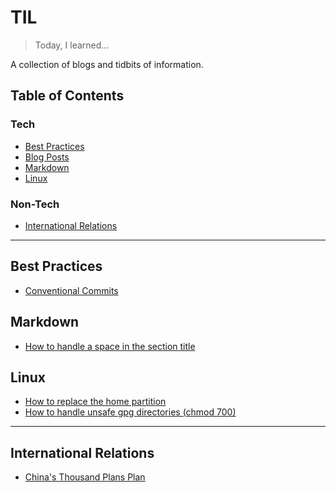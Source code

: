 # TIL
> Today, I learned...

A collection of blogs and tidbits of information.

## Table of Contents
### Tech
- [Best Practices](#best-practices)
- [Blog Posts](blogs/blogs.md)
- [Markdown](#markdown)
- [Linux](#linux)

### Non-Tech
- [International Relations](#international-relations)

---
## Best Practices
- [Conventional Commits](best-practices/conventional-commits.md)

## Markdown
- [How to handle a space in the section title](markdown/how-to-handle-space.md)

## Linux
- [How to replace the home partition](linux/how-to-replace-home.md)
- [How to handle unsafe gpg directories (chmod 700)](linux/unsafe-gpg-dir.md)

---

## International Relations
- [China's Thousand Plans Plan](international-relations/china-thousand-talents-plan.md)